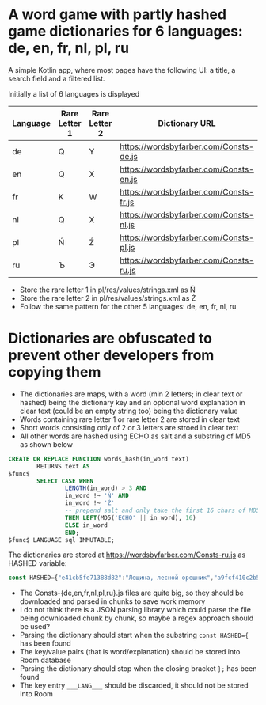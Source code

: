 # A word game with partly hashed game dictionaries for 6 languages: de, en, fr, nl, pl, ru

A simple Kotlin app, where most pages have the following UI: a title, a search field and a filtered list.

Initially a list of 6 languages is displayed

| Language | Rare Letter 1 | Rare Letter 2 | Dictionary URL                         |
| -------- | ------------- | ------------- | -------------------------------------- |
| de       | Q             | Y             | https://wordsbyfarber.com/Consts-de.js |
| en       | Q             | X             | https://wordsbyfarber.com/Consts-en.js |
| fr       | K             | W             | https://wordsbyfarber.com/Consts-fr.js |
| nl       | Q             | X             | https://wordsbyfarber.com/Consts-nl.js |
| pl       | Ń             | Ź             | https://wordsbyfarber.com/Consts-pl.js |
| ru       | Ъ             | Э             | https://wordsbyfarber.com/Consts-ru.js |

- Store the rare letter 1 in pl/res/values/strings.xml as <string name="rare_letter_1">Ń</string>
- Store the rare letter 2 in pl/res/values/strings.xml as <string name="rare_letter_2">Ź</string>
- Follow the same pattern for the other 5 languages: de, en, fr, nl, ru

# Dictionaries are obfuscated to prevent other developers from copying them

- The dictionaries are maps, with a word (min 2 letters; in clear text or hashed) being the dictionary key and an optional word explanation in clear text (could be an empty string too) being the dictionary value
- Words containing rare letter 1 or rare letter 2 are stored in clear text
- Short words consisting only of 2 or 3 letters are stroed in clear text
- All other words are hashed using ECHO as salt and a substring of MD5 as shown below

```sql
CREATE OR REPLACE FUNCTION words_hash(in_word text)
        RETURNS text AS
$func$
        SELECT CASE WHEN
                LENGTH(in_word) > 3 AND
                in_word !~ 'Ń' AND
                in_word !~ 'Ź'
                -- prepend salt and only take the first 16 chars of MD5
                THEN LEFT(MD5('ECHO' || in_word), 16)
                ELSE in_word
                END;
$func$ LANGUAGE sql IMMUTABLE;
```

The dictionaries are stored at https://wordsbyfarber.com/Consts-ru.js as HASHED variable:

```javascript
const HASHED={"e41cb5fe71388d82":"Лещина, лесной орешник","a9fcf410c2b5d832":"","9875fce1352a0c6b":"Растение семейства миртовые","5f90b2bcd00059ba":"","d59e22f04156cd76":"","70e159c45a494e2a":"Разновидность домашней одежды","fa219f71cb145b14":"","07b57c456007538f":"Изготовление основы ткани","ИНЪЕКЦИРОВАТЬ":"","81a0de947f06765a":"","3095c690d9786f37":"","e3251210636b413a":"Плоды лаврового дерева", ...... ,"77475d3632716519":"","cab1ab6c407e900b":"","___LANG___":"ru"};
```

- The Consts-{de,en,fr,nl,pl,ru}.js files are quite big, so they should be downloaded and parsed in chunks to save work memory
- I do not think there is a JSON parsing library which could parse the file being downloaded chunk by chunk, so maybe a regex approach should be used?
- Parsing the dictionary should start when the substring `const HASHED={` has been found
- The key/value pairs (that is word/explanation) should be stored into Room database
- Parsing the dictionary should stop when the closing bracket `};` has been found
- The key entry `___LANG___` should be discarded, it should not be stored into Room
